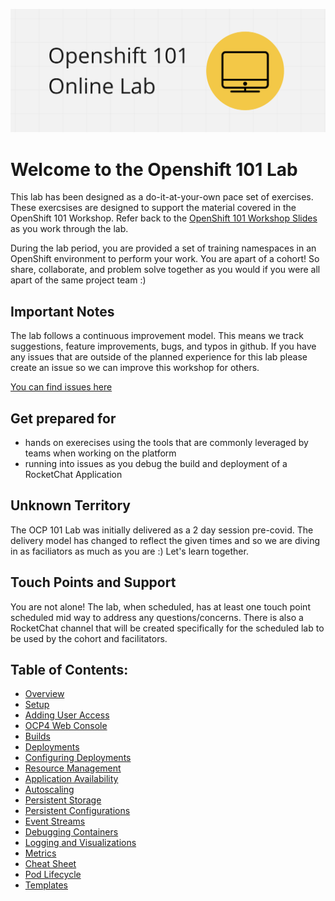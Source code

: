 ![Logo](./logo.png)

# Welcome to the Openshift 101 Lab

This lab has been designed as a do-it-at-your-own pace set of exercises. These exercsises are designed to support the material covered in the OpenShift 101 Workshop. Refer back to the [OpenShift 101 Workshop Slides](https://docs.google.com/presentation/d/1VNxqtRRECNd4uzZZslpLsdKYYXN70Gpu-jCLCD1yF9Y) as you work through the lab. 

During the lab period,  you are provided a set of training namespaces in an OpenShift environment to perform your work. You are apart of a cohort! So share, collaborate, and problem solve together as you would if you were all apart of the same project team :) 

## Important Notes

The lab follows a continuous improvement model. This means we track suggestions, feature improvements, bugs, and typos in github. If you have any issues that are outside of the planned experience for this lab please create an issue so we can improve this workshop for others. 

[You can find issues here](https://github.com/BCDevOps/devops-platform-workshops/issues/new?template=101-lab-issue.md&title=101+Lab+Questions%2FBugs)

## Get prepared for

- hands on exerecises using the tools that are commonly leveraged by teams when working on the platform
- running into issues as you debug the build and deployment of a RocketChat Application

## Unknown Territory

The OCP 101 Lab was initially delivered as a 2 day session pre-covid. The delivery model has changed to reflect the given times and so we are diving in as faciliators as much as you are :) Let's learn together. 

## Touch Points and Support

You are not alone! The lab, when scheduled, has at least one touch point scheduled mid way to address any questions/concerns. There is also a RocketChat channel that will be created specifically for the scheduled lab to be used by the cohort and facilitators. 

## Table of Contents: 

* [Overview](./00_overview.md)
* [Setup](./01_setup.md)
* [Adding User Access](./01_adding_team_members.md)
* [OCP4 Web Console](./01b_web_console_overview.md)
* [Builds](./02_builds.md)
* [Deployments](./03_deployment.md)
* [Configuring Deployments](./04_configuring_deployments.md)
* [Resource Management](./05_resource_management.md)
* [Application Availability](./06_application_availability.md)
* [Autoscaling](./07_autoscaling.md)
* [Persistent Storage](./08_persistent_storage.md)
* [Persistent Configurations](./09_persistent_configurations.md)
* [Event Streams](./10_event_streams.md)
* [Debugging Containers](./11_debugging_containers.md)
* [Logging and Visualizations](./12_logging_and_visualizations.md)
* [Metrics](./13_metrics.md)
* [Cheat Sheet](./14_cheatsheet.md)
* [Pod Lifecycle](./15_pod_lifecycle.md)
* [Templates](./16_templates.md)
